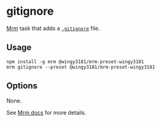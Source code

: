 # gitignore

[Mrm](https://github.com/sapegin/mrm) task that adds a [`.gitignore`](https://git-scm.com/docs/gitignore) file.

## Usage

```
npm install -g mrm @wingy3181/mrm-preset-wingy3181
mrm gitignore --preset @wingy3181/mrm-preset-wingy3181
```

## Options

None.

See [Mrm docs](https://github.com/sapegin/mrm#usage) for more details.
